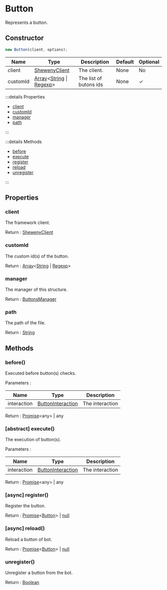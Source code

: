 # Button

Represents a button.

## Constructor

```js
new Button(client, options);
```

| Name     | Type                                                                                                                                                                                                                                                                                   | Description            | Default | Optional |
| -------- | -------------------------------------------------------------------------------------------------------------------------------------------------------------------------------------------------------------------------------------------------------------------------------------- | ---------------------- | ------- | -------- |
| client   | [ShewenyClient](./ShewenyClient.md)                                                                                                                                                                                                                                                    | The client.            | None    | No       |
| customId | [Array](https://developer.mozilla.org/docs/Web/JavaScript/Reference/Global_Objects/Array)\<[String](https://developer.mozilla.org/docs/Web/JavaScript/Reference/Global_Objects/String) \| [Regexp](https://developer.mozilla.org/docs/Web/JavaScript/Reference/Global_Objects/Regexp)> | The list of butons ids | None    | ✓        |

:::details Properties

- [client](#client)
- [customId](#customid)
- [manager](#manager)
- [path](#path)

:::

:::details Methods

- [before](#before)
- [execute](#abstract-execute)
- [register](#async-register)
- [reload](#async-reload)
- [unregister](#unregister)

:::

## Properties

### client

The framework client.

Return : [ShewenyClient](../client/ShewenyClient.md)

### customId

The custom id(s) of the button.

Return : [Array](https://developer.mozilla.org/docs/Web/JavaScript/Reference/Global_Objects/Array)\<[String](https://developer.mozilla.org/docs/Web/JavaScript/Reference/Global_Objects/String) | [Regexp](https://developer.mozilla.org/docs/Web/JavaScript/Reference/Global_Objects/Regexp)>

### manager

The manager of this structure.

Return : [ButtonsManager](../managers/ButtonsManager.md)

### path

The path of the file.

Return : [String](https://developer.mozilla.org/en-US/docs/Web/JavaScript/Reference/Global_Objects/String)

## Methods

### before()

Executed before button(s) checks.

Parameters :

| Name        | Type                                                                                   | Description     |
| ----------- | -------------------------------------------------------------------------------------- | --------------- |
| interaction | [ButtonInteraction](https://discord.js.org/#/docs/main/stable/class/ButtonInteraction) | The interaction |

Return : [Promise](https://developer.mozilla.org/docs/Web/JavaScript/Reference/Global_Objects/Promise)\<any> | any

### [abstract] execute()

The execution of button(s).

Parameters :

| Name        | Type                                                                                   | Description     |
| ----------- | -------------------------------------------------------------------------------------- | --------------- |
| interaction | [ButtonInteraction](https://discord.js.org/#/docs/main/stable/class/ButtonInteraction) | The interaction |

Return : [Promise](https://developer.mozilla.org/docs/Web/JavaScript/Reference/Global_Objects/Promise)\<any> | any

### [async] register()

Register the button.

Return : [Promise](https://developer.mozilla.org/docs/Web/JavaScript/Reference/Global_Objects/Promise)\<[Button](./Button.md)> | [null](https://developer.mozilla.org/docs/Web/JavaScript/Reference/Global_Objects/Null)

### [async] reload()

Reload a button of bot.

Return : [Promise](https://developer.mozilla.org/docs/Web/JavaScript/Reference/Global_Objects/Promise)\<[Button](./Button.md)> | [null](https://developer.mozilla.org/docs/Web/JavaScript/Reference/Global_Objects/Null)

### unregister()

Unregister a button from the bot.

Return : [Boolean](https://developer.mozilla.org/docs/Web/JavaScript/Reference/Global_Objects/Boolean)
